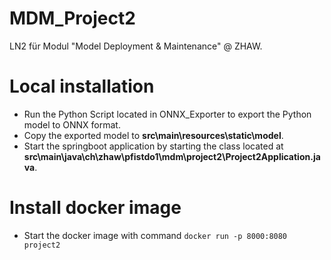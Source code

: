 # MDM_Project2
LN2 für Modul "Model Deployment &amp; Maintenance" @ ZHAW.

# Local installation
- Run the Python Script located in ONNX_Exporter to export the Python model to ONNX format.
- Copy the exported model to **src\main\resources\static\model**.
- Start the springboot application by starting the class located at **src\main\java\ch\zhaw\pfistdo1\mdm\project2\Project2Application.java**.

# Install docker image
- Start the docker image with command `docker run -p 8000:8080 project2`
